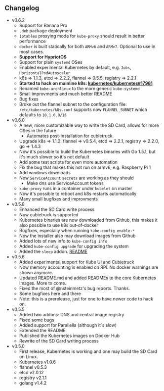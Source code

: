 ## Changelog

 - v0.6.2
   - Support for Banana Pro
   - `.deb` package deployment
   - `iptables` proxying mode for `kube-proxy` should result in better performance
   - `docker` is built statically for both `ARMv6` and `ARMv7`. Optional to use in most cases.
   - **Support for HypriotOS**
   - Support for plain `systemd` OSes
   - Enabled experimental Kubernetes by default, e.g. `Jobs`, `HorizontalPodAutoscaler`
   - k8s => 1.1.3, etcd => 2.2.2, flannel => 0.5.5, registry => 2.2.1
   - **Started to hack on mainline k8s: [kubernetes/kubernetes#17981](https://github.com/kubernetes/kubernetes/issues/17981)**
   - Renamed `kube-archlinux` to the more generic `kube-systemd`
   - Small improvments and much better README
   - Bug fixes
   - Broke out the flannel subnet to the configuration file: `/etc/kubernetes/k8s.conf` supports now `FLANNEL_SUBNET` which defaults to `10.1.0.0/16`
 - v0.6.0
   - A new, more customizable way to write the SD Card, allows for more OSes in the future
     - Automates post-installation for cubietruck.
   - Upgrade k8s => 1.1.2, flannel => v0.5.4, etcd => 2.2.1, registry => 2.2.0, go => 1.4.3
   - Now it's possible to build the Kubernetes binaries with Go 1.5.1, but it's much slower so it's not default
   - Add some test scripts for even more automation
   - Fix the bug that makes this not run on armv6, e.g. Raspberry Pi 1
   - Add windows downloads
   - Now `ServiceAccount` `secrets` are working as they should
     - Make dns use ServiceAccount tokens
   - `kube-proxy` runs in a container under `kubelet` on master
   - Now it's possible to reboot and k8s restarts automatically
   - Many small bugfixes and improvments
 - v0.5.8
   - Enhanced the SD Card write process
   - Now cubietruck is supported
   - Kubernetes binaries are now downloaded from Github, this makes it also possible to use k8s out-of-docker
   - Bugfixes, especially when running `kube-config enable-*`
   - Now the installer also may download images from Github
   - Added lots of new info to `kube-config info`
   - Added `kube-config upgrade` for upgrading the system
   - Added the `sleep` addon. [README](addons/sleep/README.md)
 - v0.5.6
   - Added experimental support for Kube UI and Cubietruck
   - Now memory accounting is enabled on RPi. No docker warnings are shown anymore.
   - Updated README.md and added READMEs to the core Kubernetes images. More to come.
   - Fixed the most of @nsteinmetz's bug reports. Thanks.
   - Some bugfixes here and there
   - Note: this is a prerelease, just for one to have newer code to hack on.
 - v0.5.5
   - Added two addons: DNS and central image registry
   - Fixed some bugs
   - Added support for Parallella (although it´s slow)
   - Extended the README
   - Published the Kubernetes images on Docker Hub
   - Rewrite of the SD Card writing process
 - v0.5.0
   - First release, Kubernetes is working and one may build the SD Card on Linux.
   - Kubernetes v1.0.6
   - flannel v0.5.3
   - etcd v2.0.12
   - registry v2.1.1
   - golang v1.4.2
